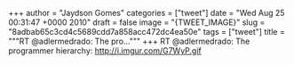 
+++
author = "Jaydson Gomes"
categories = ["tweet"]
date = "Wed Aug 25 00:31:47 +0000 2010"
draft = false
image = "{TWEET_IMAGE}"
slug = "8adbab65c3cd4c5689cdd7a858acc472dc4ea50e"
tags = ["tweet"]
title = """RT @adlermedrado: The pro..."""
+++
RT @adlermedrado: The programmer hierarchy: http://i.imgur.com/G7WyP.gif
